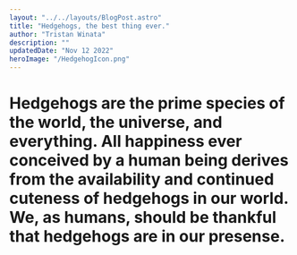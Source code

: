 ```yaml
---
layout: "../../layouts/BlogPost.astro"
title: "Hedgehogs, the best thing ever."
author: "Tristan Winata"
description: ""
updatedDate: "Nov 12 2022"
heroImage: "/HedgehogIcon.png"
---
```


# Hedgehogs are the prime species of the world, the universe, and everything. All happiness ever conceived by a human being derives from the availability and continued cuteness of hedgehogs in our world. We, as humans, should be thankful that hedgehogs are in our presense.